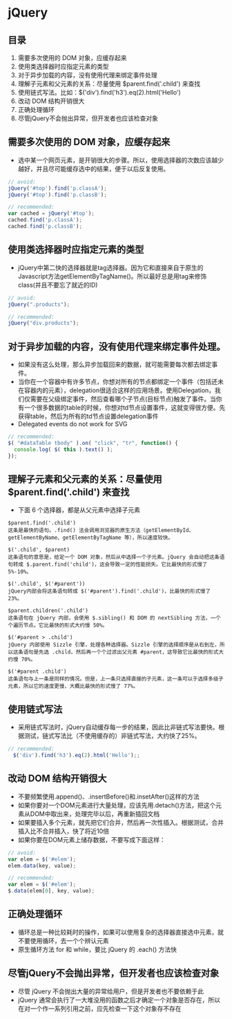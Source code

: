 # jQuery

## 目录

1. 需要多次使用的 DOM 对象，应缓存起来
1. 使用类选择器时应指定元素的类型
1. 对于异步加载的内容，没有使用代理来绑定事件处理
1. 理解子元素和父元素的关系：尽量使用 $parent.find('.child') 来查找
1. 使用链式写法。比如：$('div').find('h3').eq(2).html('Hello')
1. 改动 DOM 结构开销很大
1. 正确处理循环
1. 尽管jQuery不会抛出异常，但开发者也应该检查对象

## 需要多次使用的 DOM 对象，应缓存起来

  - 选中某一个网页元素，是开销很大的步骤。所以，使用选择器的次数应该越少越好，并且尽可能缓存选中的结果，便于以后反复使用。

``` js
// avoid:
jQuery('#top').find('p.classA');
jQuery('#top').find('p.classB');

// recommended:
var cached = jQuery('#top');
cached.find('p.classA');
cached.find('p.classB');
```

## 使用类选择器时应指定元素的类型

  - jQuery中第二快的选择器就是tag选择器。因为它和直接来自于原生的Javascript方法getElementByTagName()。所以最好总是用tag来修饰class(并且不要忘了就近的ID)

``` js
// avoid:
jQuery(".products");

// recommended:
jQuery("div.products");

```

## 对于异步加载的内容，没有使用代理来绑定事件处理。

  - 如果没有这么处理，那么异步加载回来的数据，就可能需要每次都去绑定事件。
  - 当你在一个容器中有许多节点，你想对所有的节点都绑定一个事件（包括还未在容器内的元素），delegation很适合这样的应用场景。使用Delegation，我们仅需要在父级绑定事件，然后查看哪个子节点(目标节点)触发了事件。当你有一个很多数据的table的时候，你想对td节点设置事件，这就变得很方便。先获得table，然后为所有的td节点设置delegation事件
  - Delegated events do not work for SVG

``` js
// recommended:
$( "#dataTable tbody" ).on( "click", "tr", function() {
  console.log( $( this ).text() );
});
```

## 理解子元素和父元素的关系：尽量使用  $parent.find('.child') 来查找

  - 下面 6 个选择器，都是从父元素中选择子元素

```
$parent.find('.child')
这条是最快的语句。.find() 法会调用浏览器的原生方法（getElementById、getElementByName、getElementByTagName 等），所以速度较快。

$('.child', $parent)
这条语句的意思是，给定一个 DOM 对象，然后从中选择一个子元素。jQuery 会自动把这条语句转成 $.parent.find('child')，这会导致一定的性能损失。它比最快的形式慢了 5%-10%。

$('.child', $('#parent'))
jQuery内部会将这条语句转成 $('#parent').find('.child')，比最快的形式慢了 23%。

$parent.children('.child')
这条语句在 jQuery 内部，会使用 $.sibling() 和 DOM 的 nextSibling 方法，一个个遍历节点。它比最快的形式大约慢 50%。

$('#parent > .child')
jQuery 内部使用 Sizzle 引擎，处理各种选择器。Sizzle 引擎的选择顺序是从右到左，所以这条语句是先选 .child，然后再一个个过滤出父元素 #parent，这导致它比最快的形式大约慢 70%。

$('#parent .child')
这条语句与上一条是同样的情况。但是，上一条只选择直接的子元素，这一条可以于选择多级子元素，所以它的速度更慢，大概比最快的形式慢了 77%。　
```

## 使用链式写法

  - 采用链式写法时，jQuery自动缓存每一步的结果，因此比非链式写法要快。根据测试，链式写法比（不使用缓存的）非链式写法，大约快了25%。

``` js
// recommended:
　$('div').find('h3').eq(2).html('Hello');;
```

## 改动 DOM 结构开销很大

  - 不要频繁使用.append()、.insertBefore()和.insetAfter()这样的方法
  - 如果你要对一个DOM元素进行大量处理，应该先用.detach()方法，把这个元素从DOM中取出来，处理完毕以后，再重新插回文档
  - 如果要插入多个元素，就先把它们合并，然后再一次性插入。根据测试，合并插入比不合并插入，快了将近10倍
  - 如果你要在DOM元素上储存数据，不要写成下面这样：

``` js
// avoid:
var elem = $('#elem');
elem.data(key, value);

// recommended:
var elem = $('#elem');
$.data(elem[0], key, value);
```

## 正确处理循环

  - 循环总是一种比较耗时的操作，如果可以使用复杂的选择器直接选中元素，就不要使用循环，去一个个辨认元素
  - 原生循环方法 for 和 while，要比 jQuery 的 .each() 方法快

##  尽管jQuery不会抛出异常，但开发者也应该检查对象

  - 尽管 jQuery 不会抛出大量的异常给用户，但是开发者也不要依赖于此
  - jQuery 通常会执行了一大堆没用的函数之后才确定一个对象是否存在，所以在对一个作一系列引用之前，应先检查一下这个对象存不存在
